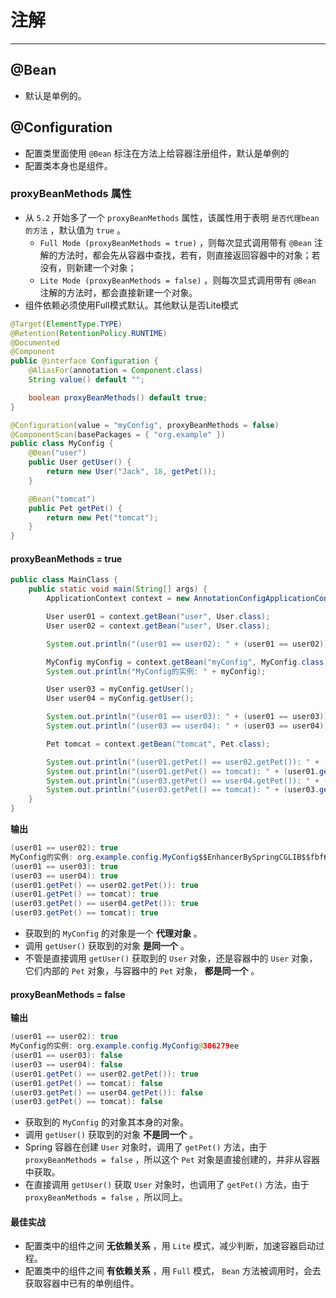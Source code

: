 # 注解

---

## @Bean

- 默认是单例的。

## @Configuration

- 配置类里面使用 `@Bean` 标注在方法上给容器注册组件，默认是单例的
- 配置类本身也是组件。

### proxyBeanMethods 属性

- 从 `5.2` 开始多了一个 `proxyBeanMethods` 属性，该属性用于表明 `是否代理bean的方法` ，默认值为 `true` 。
  - `Full Mode (proxyBeanMethods = true)` ，则每次显式调用带有 `@Bean` 注解的方法时，都会先从容器中查找，若有，则直接返回容器中的对象；若没有，则新建一个对象；
  - `Lite Mode (proxyBeanMethods = false)` ，则每次显式调用带有 `@Bean` 注解的方法时，都会直接新建一个对象。
 - 组件依赖必须使用Full模式默认。其他默认是否Lite模式

```java
@Target(ElementType.TYPE)
@Retention(RetentionPolicy.RUNTIME)
@Documented
@Component
public @interface Configuration {
	@AliasFor(annotation = Component.class)
	String value() default "";

	boolean proxyBeanMethods() default true;
}
```



```java
@Configuration(value = "myConfig", proxyBeanMethods = false)
@ComponentScan(basePackages = { "org.example" })
public class MyConfig {
	@Bean("user")
	public User getUser() {
		return new User("Jack", 18, getPet());
	}

	@Bean("tomcat")
	public Pet getPet() {
		return new Pet("tomcat");
	}
}
```



#### proxyBeanMethods = true

```java
public class MainClass {
	public static void main(String[] args) {
		ApplicationContext context = new AnnotationConfigApplicationContext(MyConfig.class);

		User user01 = context.getBean("user", User.class);
		User user02 = context.getBean("user", User.class);

		System.out.println("(user01 == user02): " + (user01 == user02));

		MyConfig myConfig = context.getBean("myConfig", MyConfig.class);
		System.out.println("MyConfig的实例: " + myConfig);

		User user03 = myConfig.getUser();
		User user04 = myConfig.getUser();

		System.out.println("(user01 == user03): " + (user01 == user03));
		System.out.println("(user03 == user04): " + (user03 == user04));

		Pet tomcat = context.getBean("tomcat", Pet.class);

		System.out.println("(user01.getPet() == user02.getPet()): " + (user01.getPet() == user02.getPet()));
		System.out.println("(user01.getPet() == tomcat): " + (user01.getPet() == tomcat));
		System.out.println("(user03.getPet() == user04.getPet()): " + (user03.getPet() == user04.getPet()));
		System.out.println("(user03.getPet() == tomcat): " + (user03.getPet() == tomcat));
	}
}
```

**输出**

```java
(user01 == user02): true
MyConfig的实例: org.example.config.MyConfig$$EnhancerBySpringCGLIB$$fbf699fb@bae7dc0
(user01 == user03): true
(user03 == user04): true
(user01.getPet() == user02.getPet()): true
(user01.getPet() == tomcat): true
(user03.getPet() == user04.getPet()): true
(user03.getPet() == tomcat): true
```

- 获取到的 `MyConfig` 的对象是一个 **代理对象** 。
- 调用 `getUser()` 获取到的对象 **是同一个** 。
- 不管是直接调用 `getUser()` 获取到的 `User` 对象，还是容器中的 `User` 对象，它们内部的 `Pet` 对象，与容器中的 `Pet` 对象， **都是同一个** 。

####  proxyBeanMethods = false

**输出**

```java
(user01 == user02): true
MyConfig的实例: org.example.config.MyConfig@306279ee
(user01 == user03): false
(user03 == user04): false
(user01.getPet() == user02.getPet()): true
(user01.getPet() == tomcat): false
(user03.getPet() == user04.getPet()): false
(user03.getPet() == tomcat): false
```

- 获取到的 `MyConfig` 的对象其本身的对象。
- 调用 `getUser()` 获取到的对象 **不是同一个** 。
- Spring 容器在创建 `User` 对象时，调用了 `getPet()` 方法，由于 ` proxyBeanMethods = false` ，所以这个 `Pet` 对象是直接创建的，并非从容器中获取。
- 在直接调用 `getUser()` 获取 `User` 对象时，也调用了 `getPet()` 方法，由于 ` proxyBeanMethods = false` ，所以同上。

#### 最佳实战

- 配置类中的组件之间 **无依赖关系** ，用 `Lite` 模式，减少判断，加速容器启动过程。
- 配置类中的组件之间 **有依赖关系** ，用 `Full` 模式， `Bean` 方法被调用时，会去获取容器中已有的单例组件。

